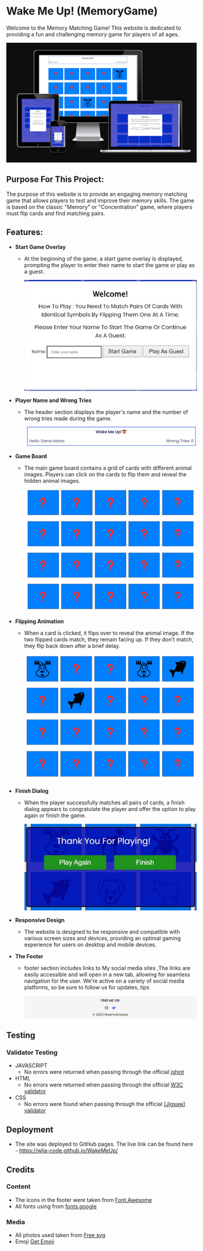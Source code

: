 # Wake Me Up! (MemoryGame)

Welcome to the Memory Matching Game! This website is dedicated to providing a fun and challenging memory game for players of all ages.

![website_Screenshot](./assets/readme_media/website_Screenshot.jpg)

## Purpose For This Project:

The purpose of this website is to provide an engaging memory matching game that allows players to test and improve their memory skills. The game is based on the classic "Memory" or "Concentration" game, where players must flip cards and find matching pairs.

## Features:

- **Start Game Overlay**

  - At the beginning of the game, a start game overlay is displayed, prompting the player to enter their name to start the game or play as a guest.

    ![Start_Game_Overlay_image](./assets/readme_media/Start_Game_Overlay_image.jpg)

- **Player Name and Wrong Tries**

  - The header section displays the player's name and the number of wrong tries made during the game.

    ![header_image](./assets/readme_media/Footer_image.jpg)

- **Game Board**

  - The main game board contains a grid of cards with different animal images. Players can click on the cards to flip them and reveal the hidden animal images.

    ![Game_Board_image](./assets/readme_media/Game_Board_image.jpg)

- **Flipping Animation**

  - When a card is clicked, it flips over to reveal the animal image. If the two flipped cards match, they remain facing up. If they don't match, they flip back down after a brief delay.

    ![Flipping_Animation_image](./assets/readme_media/Flipping_Animation_image.jpg)

- **Finish Dialog**

  - When the player successfully matches all pairs of cards, a finish dialog appears to congratulate the player and offer the option to play again or finish the game.

    ![Finish_Dialog](./assets/readme_media/Finish_Dialog.jpg)

- **Responsive Design**

  - The website is designed to be responsive and compatible with various screen sizes and devices, providing an optimal gaming experience for users on desktop and mobile devices.

- **The Footer**

  - footer section includes links to My social media sites ,The links are easily accessible and will open in a new tab, allowing for seamless navigation for the user. We're active on a variety of social media platforms, so be sure to follow us for updates, tips

    ![Footer_image](./assets/readme_media/header_image.jpg)

## Testing

### Validator Testing

- JAVASCRIPT
  - No errors were returned when passing through the official [jshint](https://jshint.com/)
- HTML
  - No errors were returned when passing through the official [W3C validator](https://validator.w3.org/nu/#textarea)
- CSS
  - No errors were found when passing through the official [(Jigsaw) validator](https://jigsaw.w3.org/css-validator/validator)

## Deployment

- The site was deployed to GitHub pages.
  The live link can be found here - https://wlia-code.github.io/WakeMeUp/

## Credits

### Content

- The icons in the footer were taken from [Font.Awesome](https://fontawesome.com)
- All fonts using from [fonts.google](https://fonts.google.com)

### Media

- All photos used taken from [Free svg](https://freesvg.org/)
- Emoji [Get Emoji](https://getemoji.com/)
